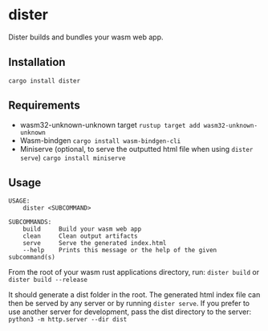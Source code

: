 # dister

Dister builds and bundles your wasm web app.

## Installation
`cargo install dister`

## Requirements
- wasm32-unknown-unknown target
`rustup target add wasm32-unknown-unknown`
- Wasm-bindgen
`cargo install wasm-bindgen-cli`
- Miniserve (optional, to serve the outputted html file when using `dister serve`)
`cargo install miniserve`

## Usage
```
USAGE:
    dister <SUBCOMMAND>

SUBCOMMANDS:
    build     Build your wasm web app
    clean     Clean output artifacts
    serve     Serve the generated index.html
    --help    Prints this message or the help of the given subcommand(s)
```

From the root of your wasm rust applications directory, run:
`dister build` or `dister build --release`

It should generate a dist folder in the root. The generated html index file can then be served by any server or by running `dister serve`. If you prefer to use another server for development, pass the dist directory to the server:
`python3 -m http.server --dir dist`
